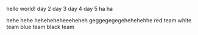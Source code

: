 hello world! 
day 2
day 3
day 4
day 5
ha ha

hehe hehe heheheheheeeheheh
geggegegegehehehehhe
red team white team blue team black team

